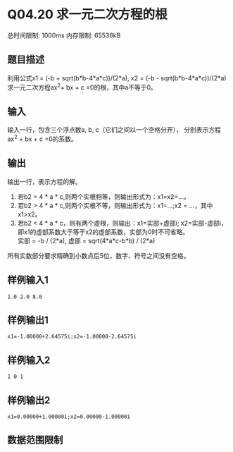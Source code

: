 # Q04.20 求一元二次方程的根

总时间限制: 1000ms 内存限制: 65536kB

## 题目描述   

利用公式x1 = (-b + sqrt(b\*b-4\*a\*c))/(2\*a), x2 = (-b - sqrt(b\*b-4\*a\*c))/(2\*a)
求一元二次方程ax<sup>2</sup>+ bx + c =0的根，其中a不等于0。

## 输入   

输入一行，包含三个浮点数a, b, c（它们之间以一个空格分开），
分别表示方程ax<sup>2</sup> + bx + c =0的系数。

## 输出   

输出一行，表示方程的解。   

1. 若b2 = 4 \* a \* c,则两个实根相等，则输出形式为：x1=x2=...。   
2. 若b2 > 4 \* a \* c,则两个实根不等，则输出形式为：x1=...;x2 = ...，其中x1>x2。   
3. 若b2 < 4 \* a \* c，则有两个虚根，则输出：x1=实部+虚部i; x2=实部-虚部i，   
即x1的虚部系数大于等于x2的虚部系数，实部为0时不可省略。   
实部 = -b / (2\*a), 虚部 = sqrt(4\*a\*c-b\*b) / (2\*a)

所有实数部分要求精确到小数点后5位，数字、符号之间没有空格。

## 样例输入1

    1.0 2.0 8.0

## 样例输出1

    x1=-1.00000+2.64575i;x2=-1.00000-2.64575i

## 样例输入2

    1 0 1

## 样例输出2

    x1=0.00000+1.00000i;x2=0.00000-1.00000i

## 数据范围限制

